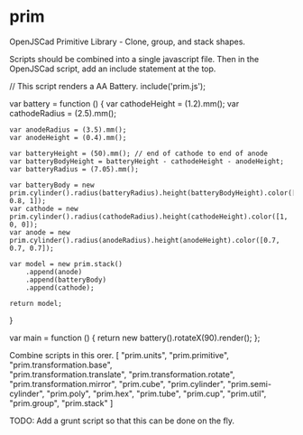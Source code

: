 # prim
OpenJSCad Primitive Library - Clone, group, and stack shapes.

Scripts should be combined into a single javascript file.
Then in the OpenJSCad script, add an include statement at the top.

// This script renders a AA Battery.
include('prim.js');

var battery = function () {
    var cathodeHeight = (1.2).mm();
    var cathodeRadius = (2.5).mm();

    var anodeRadius = (3.5).mm();
    var anodeHeight = (0.4).mm();

    var batteryHeight = (50).mm(); // end of cathode to end of anode
    var batteryBodyHeight = batteryHeight - cathodeHeight - anodeHeight;    
    var batteryRadius = (7.05).mm();
    
    var batteryBody = new prim.cylinder().radius(batteryRadius).height(batteryBodyHeight).color([0.8, 0.8, 1]);
    var cathode = new prim.cylinder().radius(cathodeRadius).height(cathodeHeight).color([1, 0, 0]);
    var anode = new prim.cylinder().radius(anodeRadius).height(anodeHeight).color([0.7, 0.7, 0.7]);

    var model = new prim.stack()
        .append(anode)
        .append(batteryBody)
        .append(cathode);
        
    return model;
}

var main = function () {
    return new battery().rotateX(90).render();
};

Combine scripts in this orer.
[
    "prim.units",
    "prim.primitive",
    "prim.transformation.base",        
    "prim.transformation.translate",
    "prim.transformation.rotate",
    "prim.transformation.mirror",
    "prim.cube",
    "prim.cylinder",
    "prim.semi-cylinder",
    "prim.poly",
    "prim.hex",
    "prim.tube",
    "prim.cup",
    "prim.util",
    "prim.group",
    "prim.stack"
    ]

TODO: Add a grunt script so that this can be done on the fly.


